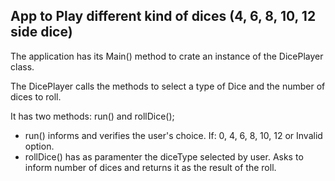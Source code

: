 ## App to Play different kind of dices (4, 6, 8, 10, 12 side dice)

The application has its Main() method to crate an instance of the DicePlayer class.

The DicePlayer calls the methods to select a type of Dice and the number of dices to roll.

It has two methods: run() and rollDice();
 * run() informs and verifies the user's choice. If: 0, 4, 6, 8, 10, 12 or Invalid option.
 * rollDice() has as paramenter the diceType selected by user. Asks to inform number of dices and returns it as the result of the roll.
